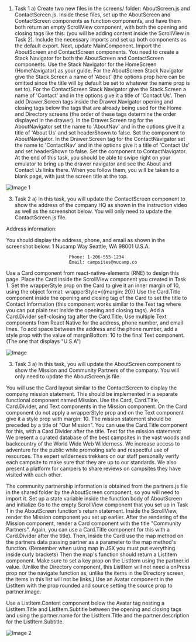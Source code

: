 1) Task 1
a) Create two new files in the screens/ folder: AboutScreen.js and ContactScreen.js.
Inside these files, set up the AboutScreen and ContactScreen components as function components, and have them both return an empty ScrollView component, with both the opening and closing tags like this: <ScrollView> </ScrollView> (you will be adding content inside the ScrollView in Task 2). Include the necessary imports and set up both components as the default export. 
Next, update MainComponent. Import the AboutScreen and ContactScreen components.
You need to create a Stack Navigator for both the AboutScreen and ContactScreen components. Use the Stack Navigator for the HomeScreen (HomeNavigator) as your guide. 
For the AboutScreen Stack Navigator give the Stack.Screen a name of 'About' (the options prop here can be omitted since the title will by default be set to whatever the name prop is set to).
For the ContactScreen Stack Navigator give the Stack.Screen a name of 'Contact' and in the options give it a title of 'Contact Us'.
Then add Drawer.Screen tags inside the Drawer.Navigator opening and closing tags below the tags that are already being used for the Home and Directory screens (the order of these tags determine the order displayed in the drawer).
In the Drawer.Screen tag for the AboutNavigator set the name to 'AboutNav' and in the options give it a title of 'About Us' and set headerShown to false. Set the component to AboutNavigator.
In the Drawer.Screen tag for the ContactNavigator set the name to 'ContactNav' and in the options give it a title of 'Contact Us' and set headerShown to false. Set the component to ContactNavigator.
At the end of this task, you should be able to swipe right on your emulator to bring up the drawer navigator and see the About and Contact Us links there. When you follow them, you will be taken to a blank page, with just the screen title at the top.


![Image 1](https://github.com/user-attachments/assets/5c549262-3000-4e27-baf9-28bb24d9c5a1)



3) Task 2
a) In this task, you will update the ContactScreen component to show the address of the company HQ as shown in the instruction video as well as the screenshot below. You will only need to update the ContactScreen.js file.

Address information:

You should display the address, phone, and email as shown in the screenshot below:
                            1 Nucamp Way
                            Seattle, WA 98001
                            U.S.A.

                            Phone: 1-206-555-1234
                            Email: campsites@nucamp.co

Use a Card component from react-native-elements (RNE) to design this page. Place the Card inside the ScrollView component you created in Task 1. 
Set the wrapperStyle prop on the Card to give it an inner margin of 10, using the object format: 
wrapperStyle={{margin: 20}}
Use the Card.Title component inside the opening and closing tag of the Card to set the title to Contact Information (this component works similar to the Text tag where you can put plain text inside the opening and closing tags).
Add a Card.Divider self-closing tag after the Card.Title.
Use multiple Text components from React Native for the address, phone number, and email lines. To add space between the address and the phone number, add a style prop with the value of marginBottom: 10 to the final Text component. (The one that displays "U.S.A")


![Image](https://github.com/user-attachments/assets/9a4d866e-343a-4bd6-8d7c-9381bb92156e)


3) Task 3
a) In this task, you will update the AboutScreen component to show the Mission and Community Partners of the company. You will only need to update the AboutScreen.js file.

You will use the Card layout similar to the ContactScreen to display the company mission statement. This should be implemented in a separate functional component named Mission.
Use the Card, Card.Title, Card.Divider, and Text components in the Mission component.
On the Card component do not apply a wrapperStyle prop and on the Text component give it a style prop with margin: 10.
The mission statement should be preceded by a title of "Our Mission". You can use the Card.Title component for this, with a Card.Divider after the title.
Text for the mission statement:
We present a curated database of the best campsites in the vast woods and backcountry of the World Wide Web Wilderness. We increase access to adventure for the public while promoting safe and respectful use of resources. The expert wilderness trekkers on our staff personally verify each campsite to make sure that they are up to our standards. We also present a platform for campers to share reviews on campsites they have visited with each other.
 
The community partnership information is obtained from the partners.js file in the shared folder by the AboutScreen component, so you will need to import it. Set up a state variable inside the function body of AboutScreen and initialize 
Go to the empty ScrollView component that you set up in Task 1 in the AboutScreen function's return statement. Inside the ScrollView, render the Mission component you set up earlier. 
After the rendering of the Mission component, render a Card component with the title "Community Partners". Again, you can use a Card.Title component for this with a Card.Divider after the title).
Then, inside the Card use the map method on the partners data passing partner as a parameter to the map method's function. (Remember when using map in JSX you must put everything inside curly brackets)
Then the map's function should return a ListItem component. Make sure to set a key prop on the ListItem using the partner.id value. (Unlike the Directory component, this ListItem will not need a onPress prop nor the navigate function as, unlike the items in the Directory screen, the items in this list will not be links.)
Use an Avatar component in the ListItem with the prop rounded and source setting the source prop to partner.image.
 
Use a ListItem.Content component below the Avatar tag nesting a ListItem.Title and ListItem.Subtitle between the opening and closing tags and using the partner.name for the ListItem.Title and the partner.description for the ListItem.Subtitle.


![Image 2](https://github.com/user-attachments/assets/f34bee83-ea9c-41d2-b604-3593d0b45971)




